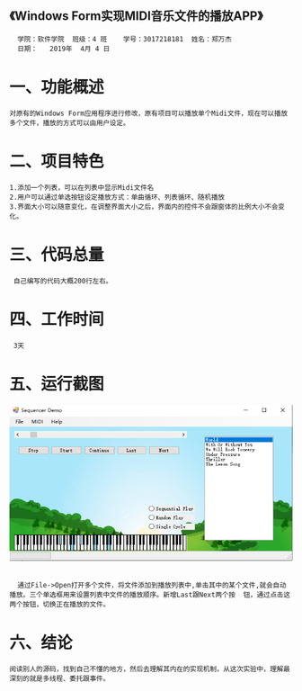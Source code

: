 ## 《Windows Form实现MIDI音乐文件的播放APP》
      学院：软件学院  班级：4 班    学号：3017218181  姓名：郑万杰
      日期：   2019年  4月 4 日
# 一、功能概述
    对原有的Windows Form应用程序进行修改，原有项目可以播放单个Midi文件，现在可以播放多个文件，播放的方式可以由用户设定。
# 二、项目特色
    1.添加一个列表，可以在列表中显示Midi文件名
    2.用户可以通过单选按钮设定播放方式：单曲循环、列表循环、随机播放
    3.界面大小可以随意变化，在调整界面大小之后，界面内的控件不会跟窗体的比例大小不会变化。
# 三、代码总量
     自己编写的代码大概200行左右。
# 四、工作时间
     3天
# 五、运行截图
![](image/pig1.png)  
## 
      通过File->Open打开多个文件，将文件添加到播放列表中,单击其中的某个文件,就会自动播放。三个单选框用来设置列表中文件的播放顺序。新增Last跟Next两个按  钮，通过点击这两个按钮，切换正在播放的文件。
# 六、结论
    阅读别人的源码，找到自己不懂的地方，然后去理解其内在的实现机制，从这次实验中，理解最深刻的就是多线程、委托跟事件。
   
